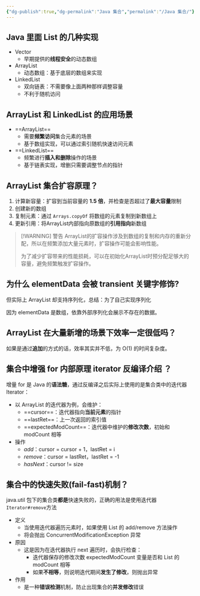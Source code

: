 ```yaml
---
{"dg-publish":true,"dg-permalink":"Java 集合","permalink":"/Java 集合/"}
---
```



## Java 里面 List 的几种实现

- Vector
	- 早期提供的**线程安全**的动态数组
- ArrayList
	- 动态数组：基于底层的数组来实现
- LinkedList
	- 双向链表：不需要像上面两种那样调整容量
	- 不利于随机访问

## ArrayList 和 LinkedList 的应用场景

- ==ArrayList==
	- 需要**频繁访问**集合元素的场景
	- 基于数组实现，可以通过索引随机快速访问元素
- ==LinkedList==
	- 频繁进行**插入和删除**操作的场景
	- 基于链表实现，增删只需要调整节点的指针

## ArrayList 集合扩容原理？

1. 计算新容量：扩容到当前容量的 **1.5 倍**，并检查是否超过了**最大容量**限制
2. 创建新的数组
3. 复制元素：通过 `Arrays.copyOf` 将数组的元素复制到新数组上
4. 更新引用：将ArrayList内部指向原数组的**引用指向**新数组

> [!WARNING] 警告
> ArrayList的扩容操作涉及到数组的复制和内存的重新分配，所以在频繁添加大量元素时，扩容操作可能会影响性能。
> 
> 为了减少扩容带来的性能损耗，可以在初始化ArrayList时预分配足够大的容量，避免频繁触发扩容操作。

## 为什么 elementData 会被 transient 关键字修饰?

但实际上 ArrayList 却支持序列化，总结：为了自己实现序列化

因为 elementData 是数组，依靠外部序列化会展示不存在的数据。

## ArrayList 在大量新增的场景下效率一定很低吗？

如果是通过**追加**的方式的话，效率其实并不低，为 O(1) 的时间复杂度。

## 集合中增强 for 内部原理 iterator 反编译介绍 ？

增量 for 是 Java 的**语法糖**，通过反编译之后实际上使用的是集合类中的迭代器 Iterator：
- 以 ArrayList 的迭代器为例，会维护：
	- ==cursor==：迭代器指向**当前元素**的指针
	- ==lastRet==：上一次返回的索引值
	- ==expectedModCount==：迭代器中维护的**修改次数**，初始和 modCount 相等
- 操作
	- *add*：cursor = cursor + 1，lastRet = i
	- *remove*：cursor = lastRet，lastRet = -1
	- *hasNext*：cursor != size

## 集合中的快速失败(fail-fast)机制？

java.util 包下的集合类**都是**快速失败的，正确的用法是使用迭代器`Iterator#remove`方法

- 定义
	- 当使用迭代器遍历元素时，如果使用 List 的 add/remove 方法操作
	- 将会抛出 ConcurrentModificationException 异常
- 原因
	- 这是因为在迭代器执行 next 遍历时，会执行检查：
		- 迭代器保存的修改次数 expectedModCount 变量是否和 List 的 modCount 相等
		- 如果**不相等**，则说明迭代期间**发生了修改**，则抛出异常
- 作用
	- 是一种**错误检测**机制，防止出现集合的**并发修改**错误